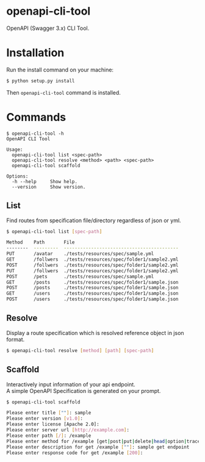 # openapi-cli-tool
OpenAPI (Swagger 3.x) CLI Tool.


# Installation

Run the install command on your machine:

```bash
$ python setup.py install
```

Then `openapi-cli-tool` command is installed.

# Commands

```
$ openapi-cli-tool -h
OpenAPI CLI Tool

Usage:
  openapi-cli-tool list <spec-path>
  openapi-cli-tool resolve <method> <path> <spec-path>
  openapi-cli-tool scaffold

Options:
  -h --help     Show help.
  --version     Show version.
```

## List

Find routes from specification file/directory regardless of json or yml.

```bash
$ openapi-cli-tool list [spec-path]

Method    Path       File
--------  ---------  ------------------------------------------
PUT       /avatar    ./tests/resources/spec/sample.yml
GET       /follwers  ./tests/resources/spec/folder1/sample2.yml
POST      /follwers  ./tests/resources/spec/folder1/sample2.yml
PUT       /follwers  ./tests/resources/spec/folder1/sample2.yml
POST      /pets      ./tests/resources/spec/sample.yml
GET       /posts     ./tests/resources/spec/folder1/sample.json
POST      /posts     ./tests/resources/spec/folder1/sample.json
GET       /users     ./tests/resources/spec/folder1/sample.json
POST      /users     ./tests/resources/spec/folder1/sample.json
```


## Resolve

Display a route specification which is resolved reference object in json format.

```bash
$ openapi-cli-tool resolve [method] [path] [spec-path]
```


## Scaffold

Interactively input information of your api endpoint.  
A simple OpenAPI Specification is generated on your prompt.

```bash
$ openapi-cli-tool scaffold

Please enter title [""]: sample
Please enter version [v1.0]:
Please enter license [Apache 2.0]:
Please enter server url [http://example.com]:
Please enter path [/]: /example
Please enter method for /example [get|post|put|delete|head|option|trace]: get
Please enter description for get /example [""]: sample get endpoint
Please enter response code for get /example [200]:
```
